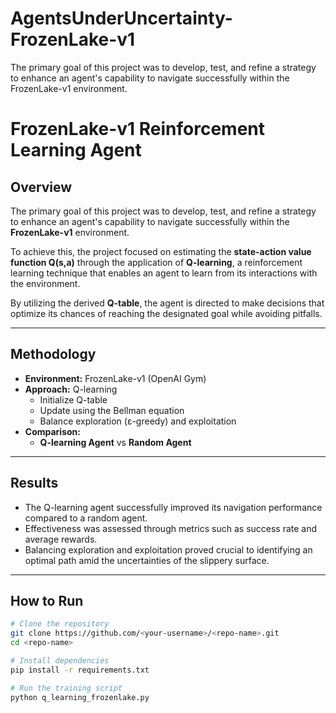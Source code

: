 # AgentsUnderUncertainty-FrozenLake-v1
The primary goal of this project was to develop, test, and refine a strategy to enhance an agent's capability to navigate successfully within the FrozenLake-v1 environment.
# FrozenLake-v1 Reinforcement Learning Agent

## Overview
The primary goal of this project was to develop, test, and refine a strategy to enhance an agent's capability to navigate successfully within the **FrozenLake-v1** environment.  

To achieve this, the project focused on estimating the **state-action value function Q(s,a)** through the application of **Q-learning**, a reinforcement learning technique that enables an agent to learn from its interactions with the environment.  

By utilizing the derived **Q-table**, the agent is directed to make decisions that optimize its chances of reaching the designated goal while avoiding pitfalls.  

---

## Methodology
- **Environment:** FrozenLake-v1 (OpenAI Gym)
- **Approach:** Q-learning  
  - Initialize Q-table  
  - Update using the Bellman equation  
  - Balance exploration (ε-greedy) and exploitation  
- **Comparison:**  
  - **Q-learning Agent** vs **Random Agent**

---

## Results
- The Q-learning agent successfully improved its navigation performance compared to a random agent.  
- Effectiveness was assessed through metrics such as success rate and average rewards.  
- Balancing exploration and exploitation proved crucial to identifying an optimal path amid the uncertainties of the slippery surface.  

---

## How to Run
```bash
# Clone the repository
git clone https://github.com/<your-username>/<repo-name>.git
cd <repo-name>

# Install dependencies
pip install -r requirements.txt

# Run the training script
python q_learning_frozenlake.py
